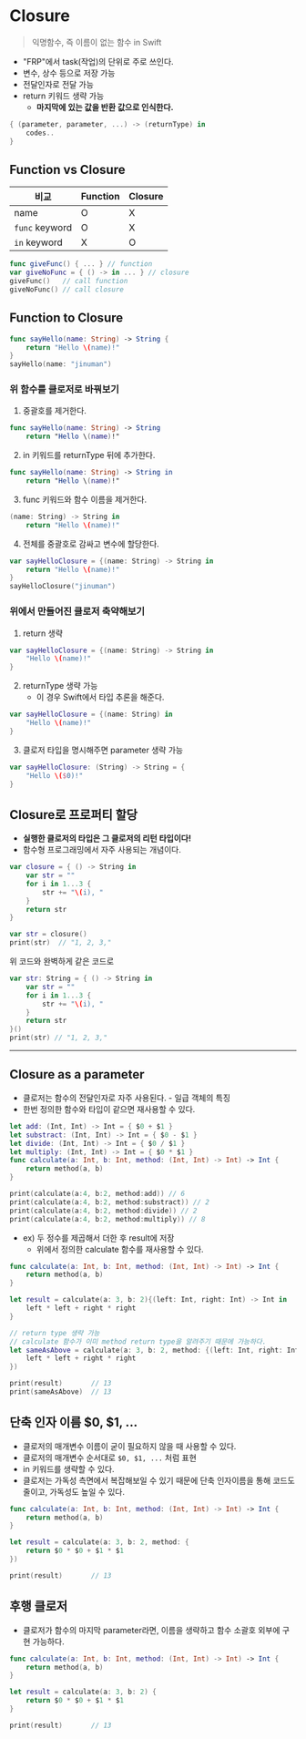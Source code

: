 # Closure
> 익명함수, 즉 이름이 없는 함수 in Swift

- "FRP"에서 task(작업)의 단위로 주로 쓰인다. 
- 변수, 상수 등으로 저장 가능
- 전달인자로 전달 가능
- return 키워드 생략 가능 
  - **마지막에 있는 값을 반환 값으로 인식한다.**
```Swift
{ (parameter, parameter, ...) -> (returnType) in 
    codes..
}
```
## Function vs Closure

| 비교 | Function | Closure |
| ---- | ---- | ---- |
| name | O | X |  
| `func` keyword | O | X | 
| `in` keyword | X | O |

```Swift
func giveFunc() { ... } // function
var giveNoFunc = { () -> in ... } // closure
giveFunc()   // call function
giveNoFunc() // call closure
```

## Function to Closure

```Swift
func sayHello(name: String) -> String {
    return "Hello \(name)!"
}
sayHello(name: "jinuman")
```
### 위 함수를 클로저로 바꿔보기

1. 중괄호를 제거한다.
```Swift
func sayHello(name: String) -> String
    return "Hello \(name)!"
```
2. in 키워드를 returnType 뒤에 추가한다.
```Swift
func sayHello(name: String) -> String in
    return "Hello \(name)!"
```
3. func 키워드와 함수 이름을 제거한다.
```Swift
(name: String) -> String in
    return "Hello \(name)!"
```
4. 전체를 중괄호로 감싸고 변수에 할당한다.
```Swift
var sayHelloClosure = {(name: String) -> String in
    return "Hello \(name)!"
}
sayHelloClosure("jinuman")
```
### 위에서 만들어진 클로저 축약해보기

1. return 생략
```Swift
var sayHelloClosure = {(name: String) -> String in
    "Hello \(name)!"
}
```
2. returnType 생략 가능
   - 이 경우 Swift에서 타입 추론을 해준다. 
```Swift
var sayHelloClosure = {(name: String) in
    "Hello \(name)!"
}
```
3. 클로저 타입을 명시해주면 parameter 생략 가능
```Swift
var sayHelloClosure: (String) -> String = {
    "Hello \($0)!"
}
```

## Closure로 프로퍼티 할당 
- **실행한 클로저의 타입은 그 클로저의 리턴 타입이다!**
- 함수형 프로그래밍에서 자주 사용되는 개념이다.

```Swift
var closure = { () -> String in
    var str = ""
    for i in 1...3 {
        str += "\(i), "
    }
    return str
}

var str = closure()
print(str)  // "1, 2, 3,"
```
위 코드와 완벽하게 같은 코드로
```Swift
var str: String = { () -> String in
    var str = ""
    for i in 1...3 {
        str += "\(i), "
    }
    return str
}()
print(str) // "1, 2, 3,"
```

* * * 
## Closure as a parameter

- 클로저는 함수의 전달인자로 자주 사용된다. - 일급 객체의 특징
- 한번 정의한 함수와 타입이 같으면 재사용할 수 있다.
```Swift
let add: (Int, Int) -> Int = { $0 + $1 }
let substract: (Int, Int) -> Int = { $0 - $1 }
let divide: (Int, Int) -> Int = { $0 / $1 }
let multiply: (Int, Int) -> Int = { $0 * $1 }
func calculate(a: Int, b: Int, method: (Int, Int) -> Int) -> Int {
    return method(a, b)
}

print(calculate(a:4, b:2, method:add)) // 6
print(calculate(a:4, b:2, method:substract)) // 2
print(calculate(a:4, b:2, method:divide)) // 2
print(calculate(a:4, b:2, method:multiply)) // 8
```
- ex) 두 정수를 제곱해서 더한 후 result에 저장
  - 위에서 정의한 calculate 함수를 재사용할 수 있다.
```Swift
func calculate(a: Int, b: Int, method: (Int, Int) -> Int) -> Int {
    return method(a, b)
}

let result = calculate(a: 3, b: 2){(left: Int, right: Int) -> Int in
    left * left + right * right
}

// return type 생략 가능
// calculate 함수가 이미 method return type을 알려주기 때문에 가능하다.
let sameAsAbove = calculate(a: 3, b: 2, method: {(left: Int, right: Int) in
    left * left + right * right
})

print(result)       // 13
print(sameAsAbove)  // 13
```

## 단축 인자 이름 $0, $1, ...

- 클로저의 매개변수 이름이 굳이 필요하지 않을 때 사용할 수 있다.
- 클로저의 매개변수 순서대로 `$0, $1, ...` 처럼 표현
- in 키워드를 생략할 수 있다.
- 클로저는 가독성 측면에서 복잡해보일 수 있기 때문에 단축 인자이름을 통해 코드도 줄이고, 가독성도 높일 수 있다.

```Swift
func calculate(a: Int, b: Int, method: (Int, Int) -> Int) -> Int {
    return method(a, b)
}

let result = calculate(a: 3, b: 2, method: {
    return $0 * $0 + $1 * $1
})

print(result)       // 13
```

## 후행 클로저

- 클로저가 함수의 마지막 parameter라면, 이름을 생략하고 함수 소괄호 외부에 구현 가능하다. 

```Swift
func calculate(a: Int, b: Int, method: (Int, Int) -> Int) -> Int {
    return method(a, b)
}

let result = calculate(a: 3, b: 2) {
    return $0 * $0 + $1 * $1
}

print(result)       // 13
```
